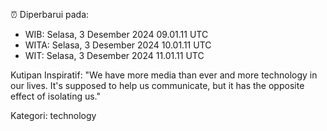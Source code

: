 ⏰ Diperbarui pada:
- WIB: Selasa, 3 Desember 2024 09.01.11 UTC
- WITA: Selasa, 3 Desember 2024 10.01.11 UTC
- WIT: Selasa, 3 Desember 2024 11.01.11 UTC

Kutipan Inspiratif:
"We have more media than ever and more technology in our lives. It's supposed to help us communicate, but it has the opposite effect of isolating us."


Kategori: technology


